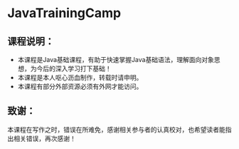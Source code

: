 # JavaTrainingCamp

## 课程说明：

* 本课程是Java基础课程，有助于快速掌握Java基础语法，理解面向对象思想，为今后的深入学习打下基础！
* 本课程是本人呕心沥血制作，转载时请申明。
* 本课程有部分外部资源必须有外网才能访问。

## 致谢：

本课程在写作之时，错误在所难免，感谢相关参与者的认真校对，也希望读者能指出相关错误，再次感谢！

